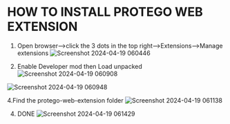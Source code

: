 # HOW TO INSTALL PROTEGO WEB EXTENSION  
1. Open browser-->click the 3 dots in the top right-->Extensions-->Manage extensions
![Screenshot 2024-04-19 060446](https://github.com/SaibaDev/Protego-Web-extension/assets/70807433/b6b6b8f6-d5e1-4388-9730-bf7e56242f30)

2. Enable Developer mod then Load unpacked
![Screenshot 2024-04-19 060908](https://github.com/SaibaDev/Protego-Web-extension/assets/70807433/ebf61819-e2eb-4c02-b0b4-484e417133b5)

![Screenshot 2024-04-19 060948](https://github.com/SaibaDev/Protego-Web-extension/assets/70807433/5517240c-865f-4f1d-b1ea-52dd669fd0af)

4.Find the protego-web-extension folder
![Screenshot 2024-04-19 061138](https://github.com/SaibaDev/Protego-Web-extension/assets/70807433/50d94bbb-e3c8-4fee-85eb-3fe75c52dc08)

4. DONE
![Screenshot 2024-04-19 061429](https://github.com/SaibaDev/Protego-Web-extension/assets/70807433/efa1dac0-a433-4e68-b7a0-3128e4ef60f4)
